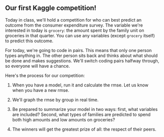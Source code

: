 Our first Kaggle competition!
---------------

Today in class, we'll hold a competition for who can best predict an outcome from the consumer expenditure survey. The variable we're interested in today is `grocery`: the amount spent by the family unit on groceries in that quarter. You can use any variables (except `grocery` itself) to predict this outcome. 

For today, we're going to code in pairs. This means that only one person types anything in. The other person sits back and thinks about what should be done and makes suggestions. We'll switch coding pairs halfway through, so everyone will have a chance. 

Here's the process for our competition:

1. When you have a model, run it and calculate the rmse. Let us know when you have a new rmse. 
2. We'll graph the rmse by group in real time. 

3. Be prepared to summarize your model in two ways: first, what variables are included? Second, what types of families are predicted to spend both high amounts and low amounts on groceries? 

3. The winners will get the greatest prize of all: the respect of their peers. 

